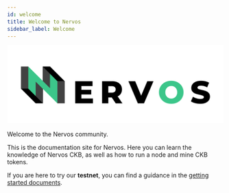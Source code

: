 ```yaml
---
id: welcome
title: Welcome to Nervos
sidebar_label: Welcome
---
```


![nervos-log](assets/nervos-logo-title.svg)

Welcome to the Nervos community.

This is the documentation site for Nervos. Here you can learn the knowledge of Nervos CKB, as well as how to run a node and mine CKB tokens.

If you are here to try our **testnet**, you can find a guidance in the [getting started documents](../getting-started/introduction).
